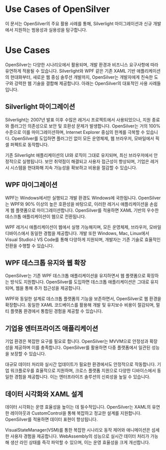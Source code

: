 # Use Cases of OpenSilver  
이 문서는 OpenSilver의 주요 활용 사례를 통해, Silverlight 마이그레이션과 신규 개발에서 지원하는 범용성과 실용성을 탐구합니다.

# Use Cases  
OpenSilver는 다양한 시나리오에서 활용되며, 개발 환경과 비즈니스 요구사항에 따라 유연하게 적용될 수 있습니다. Silverlight와 WPF 같은 기존 XAML 기반 애플리케이션의 현대화부터, 새로운 웹 중심 솔루션 개발까지, OpenSilver는 개발자에게 친숙한 도구와 강력한 웹 기술을 결합해 제공합니다. 아래는 OpenSilver의 대표적인 사용 사례들입니다.

## Silverlight 마이그레이션  
Silverlight는 2007년 발표 이후 수많은 레거시 프로젝트에서 사용되었으나, 지원 종료와 플러그인 의존성으로 보안 및 호환성 문제가 발생합니다. OpenSilver는 거의 100% 수준으로 이를 마이그레이션하며, Internet Explorer 중심의 한계를 극복할 수 있습니다. OpenSilver를 도입하면 플러그인 없이 모든 운영체제, 웹 브라우저, 모바일에서 픽셀 퍼펙트로 동작합니다.  

기존 Silverlight 애플리케이션의 UI와 로직이 그대로 유지되며, 최신 브라우저에서 안정적으로 실행됩니다. 보안 취약점이 해결되고 사용자 접근성이 향상되며, 기업은 레거시 시스템을 현대화해 지속 가능성을 확보하고 비용을 절감할 수 있습니다.

## WPF 마이그레이션  
WPF는 Windows에서만 실행되고 개발 환경도 Windows에 국한됩니다. OpenSilver는 WPF와 90% 이상의 높은 호환성을 바탕으로, 이러한 레거시 애플리케이션을 손쉽게 웹 플랫폼으로 마이그레이션합니다. OpenSilver를 적용하면 XAML 기반의 우수한 데스크톱 애플리케이션이 웹으로 전환됩니다.  

WPF 레거시 애플리케이션이 웹에서 실행 가능해지며, 모든 운영체제, 브라우저, 모바일 디바이스에서 동일한 경험을 제공합니다. 개발 또한 Windows, Mac, Linux에서 Visual Studio나 VS Code를 통해 다양하게 지원되며, 개발자는 기존 기술로 효율적인 전환을 수행할 수 있습니다.

## WPF 데스크톱 유지와 웹 확장  
OpenSilver는 기존 WPF 데스크톱 애플리케이션을 유지하면서 웹 플랫폼으로 확장하는 방식도 지원합니다. OpenSilver를 도입하면 데스크톱 애플리케이션은 그대로 유지되며, 웹을 통해 추가 접근성을 제공합니다.  

WPF와 동일한 설계로 데스크톱 플랫폼의 기능을 보존하면서, OpenSilver로 웹 환경을 확장합니다. 동일한 XAML 코드베이스를 활용해 개발 및 유지보수 비용이 절감되며, 멀티 플랫폼 환경에서 통합된 경험을 제공할 수 있습니다.

## 기업용 엔터프라이즈 애플리케이션  
기업 환경은 복잡한 요구를 필요로 합니다. OpenSilver는 MVVM으로 안정성과 확장성을 제공하며 이를 충족합니다. OpenSilver를 활용하면 다중 플랫폼에서 일관된 성능을 보장할 수 있습니다.  

대규모 데이터 처리와 실시간 업데이트가 필요한 환경에서도 안정적으로 작동합니다. 기업 워크플로우를 효율적으로 지원하며, 크로스 플랫폼 지원으로 다양한 디바이스에서 동일한 경험을 제공합니다. 이는 엔터프라이즈 솔루션의 신뢰성을 높일 수 있습니다.

## 데이터 시각화와 XAML 설계  
데이터 시각화는 운영 효율성을 높이는 데 필수적입니다. OpenSilver는 XAML의 유연한 레이아웃과 CustomControl을 통해 복잡하고 정교한 설계를 지원합니다. OpenSilver를 적용하면 데이터 표현이 향상됩니다.  

VisualStateManager(VSM)를 통한 복잡한 시나리오 동작 제어와 애니메이션은 섬세한 사용자 경험을 제공합니다. WebAssembly의 성능으로 실시간 데이터 처리가 가능해 생산 라인 상태를 즉각 파악할 수 있으며, 이는 운영 효율성을 크게 개선합니다.